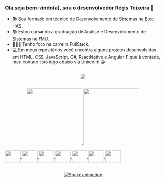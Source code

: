 ### Olá seja bem-vindo(a), sou o desenvolvedor Régis Teixeira 👋

- 📚 Sou formado em técnico de Desenvolvimento de Sistemas na Etec HAS.
- 📚 Estou cursando a graduação de Análise e Desenvolvimento de Sistemas na FMU.
- 👨🏻‍💻 Tenho foco na carreira FullStack.
- 💻 Em meus repositórios você encontra alguns projetos desenvolvidos em HTML, CSS, JavaScript, C#, ReactNative e Angular. Fique à vontade, meu contato está logo abaixo via Linkedin! 😁

<div align="center">
  <br>
  <a href="https://www.linkedin.com/in/r%C3%A9gis-teixeira-marcondes/" target="_blank"><img src="https://img.shields.io/badge/-LinkedIn-%230077B5?style=for-the-badge&logo=linkedin&logoColor=white" target="_blank"></a> 
</div>

##

<div align="center">
  <a href="https://github.com/registeixeira01">
  <img height="180em" src="https://github-readme-stats.vercel.app/api?username=registeixeira01&show_icons=true&theme=blue-green&include_all_commits=true&count_private=true"/>
  <img height="180em" src="https://github-readme-stats.vercel.app/api/top-langs/?username=registeixeira01&layout=compact&langs_count=7&theme=blue-green"/>
</div>
<div style="display: inline_block"><br>
  <img align="center" height="40" width="50" src="https://cdn.jsdelivr.net/gh/devicons/devicon/icons/csharp/csharp-original.svg" />        
  <img align="center" height="40" width="50" src="https://cdn.jsdelivr.net/gh/devicons/devicon/icons/dotnetcore/dotnetcore-plain.svg" />
  <img align="center" height="40" width="50" src="https://cdn.jsdelivr.net/gh/devicons/devicon/icons/angularjs/angularjs-original.svg" />
  <img align="center" height="40" width="50" src="https://cdn.jsdelivr.net/gh/devicons/devicon/icons/git/git-original-wordmark.svg" />
  <img align="center" height="40" width="50" src="https://cdn.jsdelivr.net/gh/devicons/devicon/icons/html5/html5-original-wordmark.svg" />
  <img align="center" height="40" width="50" src="https://cdn.jsdelivr.net/gh/devicons/devicon/icons/javascript/javascript-plain.svg" />
  <img align="center" height="40" width="50" src="https://cdn.jsdelivr.net/gh/devicons/devicon/icons/kotlin/kotlin-original-wordmark.svg" />
</div>
  
  ##
 
<div align="center"> 
 
 
  ![Snake animation](https://github.com/registeixeira01/registeixeira01/blob/output/github-contribution-grid-snake.svg)
 
</div>
